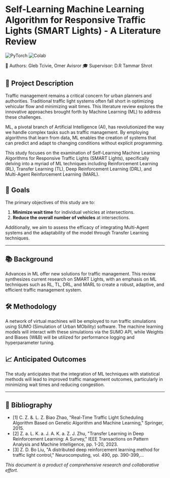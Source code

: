 # Self-Learning Machine Learning Algorithm for Responsive Traffic Lights (SMART Lights) - A Literature Review


![PyTorch](https://img.shields.io/badge/PyTorch-supported-orange.svg)
![Colab](https://img.shields.io/badge/Colab-compatible-9cf.svg)

👥 Authors: Gleb Tcivie, Omer Avisror
🎓 Supervisor: D.R Tammar Shrot

## 🚦 Project Description

Traffic management remains a critical concern for urban planners and authorities. Traditional traffic light systems often fall short in optimizing vehicular flow and minimizing wait times. This literature review explores the innovative approaches brought forth by Machine Learning (ML) to address these challenges.

ML, a pivotal branch of Artificial Intelligence (AI), has revolutionized the way we handle complex tasks such as traffic management. By employing algorithms that learn from data, ML enables the creation of systems that can predict and adapt to changing conditions without explicit programming.

This study focuses on the examination of Self-Learning Machine Learning Algorithms for Responsive Traffic Lights (SMART Lights), specifically delving into a myriad of ML techniques including Reinforcement Learning (RL), Transfer Learning (TL), Deep Reinforcement Learning (DRL), and Multi-Agent Reinforcement Learning (MARL).

## 🏁 Goals

The primary objectives of this study are to:

1. **Minimize wait time** for individual vehicles at intersections.
2. **Reduce the overall number of vehicles** at intersections.

Additionally, we aim to assess the efficacy of integrating Multi-Agent systems and the adaptability of the model through Transfer Learning techniques.

---

## 📚 Background

Advances in ML offer new solutions for traffic management. This review synthesizes current research on SMART Lights, with an emphasis on ML techniques such as RL, TL, DRL, and MARL to create a robust, adaptive, and efficient traffic management system.

## 🛠 Methodology

A network of virtual machines will be employed to run traffic simulations using SUMO (Simulation of Urban MObility) software. The machine learning models will interact with these simulations via the SUMO API, while Weights and Biases (W&B) will be utilized for performance logging and hyperparameter tuning.

## 📈 Anticipated Outcomes

The study anticipates that the integration of ML techniques with statistical methods will lead to improved traffic management outcomes, particularly in minimizing wait times and reducing congestion.

---

## 📖 Bibliography

- [1] C. Z. &. L. Z. Biao Zhao, "Real-Time Traffic Light Scheduling Algorithm Based on Genetic Algorithm and Machine Learning," Springer, 2015.
- [2] Z. a. L. K. a. J. A. K. a. Z. J. Zhu, "Transfer Learning in Deep Reinforcement Learning: A Survey," IEEE Transactions on Pattern Analysis and Machine Intelligence, pp. 1-20, 2023.
- [3] Z. D. Bo Liu, "A distributed deep reinforcement learning method for traffic light control," Neurocomputing, vol. 490, pp. 390-399,...


*This document is a product of comprehensive research and collaborative effort.*
